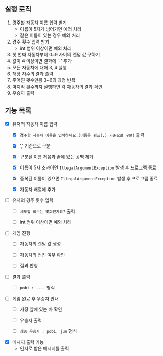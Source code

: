 ## 실행 로직
1. 경주할 자동차 이름 입력 받기
    - 이름이 5자가 넘어가면 예외 처리
    - 같은 이름이 있는 경우 예외 처리
2. 경주 횟수 입력 받기
    - int 범위 이상이면 예외 처리
3. 첫 번째 자동차부터 0~9 사이의 랜덤 값 구하기
4. 값이 4 이상이면 결과에 '-' 추가
5. 모든 자동차에 대해 3, 4 실행
6. 해당 차수의 결과 출력
7. 주어진 횟수만큼 3~6의 과정 반복
8. 마지막 횟수까지 실행하면 각 자동차의 결과 확인
9. 우승자 출력

## 기능 목록
- [x] 유저의 자동차 이름 입력
    - [x] `경주할 자동차 이름을 입력하세요.(이름은 쉼표(,) 기준으로 구분)` 출력
    - [x] ',' 기준으로 구분
    - [x] 구분된 이름 처음과 끝에 있는 공백 제거
    - [x] 이름이 5자 초과이면 `IllegalArgumentException` 발생 후 프로그램 종료
    - [x] 중복된 이름이 있으면 `IllegalArgumentException` 발생 후 프로그램 종료
    - [x] 자동차 배열에 추가


- [ ] 유저의 경주 횟수 입력
    - [ ] `시도할 회수는 몇회인가요?` 출력
    - [ ] int 범위 이상이면 예외 처리


- [ ] 게임 진행
    - [ ] 자동차의 랜덤 값 생성
    - [ ] 자동차의 전진 여부 확인
    - [ ] 결과 반영


- [ ] 결과 출력
    - [ ] `pobi : ----` 형식


- [ ] 게임 완료 후 우승자 안내
    - [ ] 가장 앞에 있는 차 확인
    - [ ] 우승자 출력
    - [ ] `최종 우승자 : pobi, jun` 형식  


- [x] 메시지 출력 기능
  -  인자로 받은 메시지를 출력
